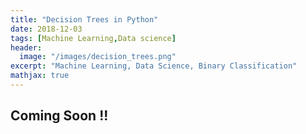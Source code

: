 ```yaml
---
title: "Decision Trees in Python"
date: 2018-12-03
tags: [Machine Learning,Data science]
header:
  image: "/images/decision_trees.png"
excerpt: "Machine Learning, Data Science, Binary Classification"
mathjax: true
---
```


## Coming Soon !!
